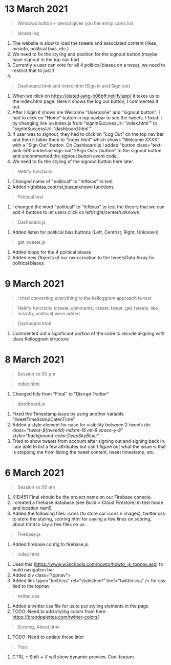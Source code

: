 # 13 March 2021

> Windows button + period gives you the emoji icons list

> Issues log
1. The website is slow to load the tweets and associated content (likes, misinfo, political bias, etc.)
2. We need to fix the styling and position for the signout button (maybe have signout in the top nav bar)
3. Currently a user can vote for all 4 political biases on a tweet, we need to restrict that to just 1
4. 


> Dashboard.html and Index.html (Sign in and Sign out)
1. When we click on https://elated-jang-b06bff.netlify.app/ it takes us to the index.html page. Here it shows the log out button, I commented it out.
2. After I login it shows me Welcome "Username" and "signout button". I had to click on "Home" button in top navbar to see the tweets. I fixed it by changing line on index.js from "signInSuccessUrl: 'index.html'" to "signInSuccessUrl: 'dashboard.html'"
3. If user was to signout, they had to click on "Log Out" on the top nav bar and then it takes them to "index.html" which shows "Welcome XXXX" with a "Sign Out" button. On Dashboard.js I added "button class="text-pink-500 underline sign-out">Sign Out< /button" to the signout button and uncommented the signout button event code. 
4. We need to fix the styling of the signout button here later.

> Netlify functions 
1. Changed name of "political" to "leftbias" to test
2. Added rightbias,centrist,biasunknown functions

> Political test
1. I changed the word "political" to "leftbias" to test the theory that we can add 4 buttons to let users click on left/right/center/unknown. 

> Dashboard.js
1. Added listen for political bias buttons (Left, Centrist, Right, Unknown)

> get_tweets.js
1. Added loops for the 4 political biases
2. Added new Objects of our own creation to the tweetsData Array for political biases

# 9 March 2021
> I tried converting everything to the kelloggram approach to test

> Netlify functions (create_comments, create_tweet, get_tweets, like, misinfo, political) were added

> Dashboard.html
1. Commented out a significant portion of the code to recode aligning with class Kelloggram structure


# 8 March 2021
> Session xx:00 pm

> index.html
1. Changed title from "Final" to "Disrupt Twitter"

> dashboard.js
1. Fixed the Timestamp issue by using another variable "tweetTimeStampDatenTime"
2. Added a style element for ease for visibility between 2 tweets *div class="tweet-${tweetId} md:mt-16 mt-8 space-y-8" style="background-color:DeepSkyBlue;"*
3. Tried to show tweets from account after signing out and signing back in. I am able to list a few attributes but can't figure out what the issue is that is stopping me from listing the tweet content, tweet timestamp, etc.


# 6 March 2021
> Session xx:00 am
1. KIEI451 Final should be the project name on our Firebase console.
2. I created a firebase database (see Build > Cloud Firestore) in test mode and location nam5.
3. Added the following files: icons (to store our icons n images), twitter.css to store the styling, scoring.html for saying a few lines on scoring, about.html to say a few files on us.

> Firebase.js
1. Added firebase config to firebase.js.

> index.html
1. Used this (https://www.w3schools.com/howto/howto_js_topnav.asp) to build navigation bar 
2. Added div class="topnav">
3. Added link type="text/css" rel="stylesheet" href="twitter.css" /> for css tied to the topnav

> twitter.css
1. Added a twitter.css file for us to put styling elements in the page
2. TODO: Need to add styling colors from here: https://brandpalettes.com/twitter-colors/

> Scoring, About.html
1. TODO: Need to update these later

> Tips:
1. CTRL + Shift + V will show dynamic preview. Cool feature.





